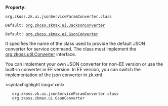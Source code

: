 **Property:**

`org.zkoss.zk.ui.jsonServiceParamConverter.class`

`Default: `[`org.zkoss.zkmax.ui.JacksonConverter`](http://www.zkoss.org/javadoc/latest/zk/org/zkoss/zkmax/ui/JacksonConverter.html)` `

`Default: `[`org.zkoss.zkmax.ui.GsonConverter`](http://www.zkoss.org/javadoc/latest/zk/org/zkoss/zkmax/ui/GsonConverter.html)

It specifies the name of the class used to provide the default JSON
converter for service command. The class must implement the
[org.zkoss.util.Converter](https://www.zkoss.org/javadoc/latest/zk/org/zkoss/util/Converter.html) interface.

You can implement your own JSON converter for non-EE version or use the
built-in converter in EE version. In EE version, you can switch the
implementation of the json converter in zk.xml

\<syntaxhighlight lang='xml\> <library-property>

`   `<name>`org.zkoss.zk.ui.jsonServiceParamConverter.class`</name>  
`   `<value>`org.zkoss.zkmax.ui.GsonConverter`</value>

</library-property>

</syntaxhighlight>
